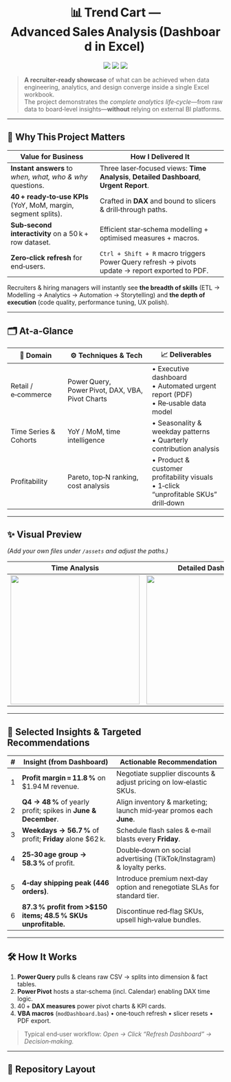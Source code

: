 <!-- ----------------------------------------------------------
 README | Trend Cart — Advanced Sales Analysis (Excel)
 Author: ELSAHM 32 • Last update: 2025‑06‑17
----------------------------------------------------------- -->

<h1 align="center">📊 Trend Cart — Advanced Sales Analysis (Dashboard in Excel) </h1>

<p align="center">
  <img src="https://img.shields.io/badge/Built with-Excel,%20Power Query,%20Power Pivot,%20DAX,%20VBA-00aaff?style=flat-square"/>
  <img src="https://img.shields.io/badge/Refresh‑time-<3s-brightgreen?style=flat-square"/>
  <img src="https://img.shields.io/badge/License-MIT-lightgrey?style=flat-square"/>
</p>

> **A recruiter‑ready showcase** of what can be achieved when data engineering, analytics, and design converge inside a single Excel workbook.  
> The project demonstrates the *complete analytics life‑cycle*—from raw data to board‑level insights—**without** relying on external BI platforms.

---

## 🚀 Why This Project Matters
| Value for Business | How I Delivered It |
|--------------------|--------------------|
| **Instant answers** to *when, what, who & why* questions. | Three laser‑focused views: **Time Analysis**, **Detailed Dashboard**, **Urgent Report**. |
| **40 + ready‑to‑use KPIs** (YoY, MoM, margin, segment splits). | Crafted in **DAX** and bound to slicers & drill‑through paths. |
| **Sub‑second interactivity** on a 50 k + row dataset. | Efficient star‑schema modelling + optimised measures + macros. |
| **Zero‑click refresh** for end‑users. | `Ctrl + Shift + R` macro triggers Power Query refresh → pivots update → report exported to PDF. |

Recruiters & hiring managers will instantly see **the breadth of skills** (ETL → Modelling → Analytics → Automation → Storytelling) and **the depth of execution** (code quality, performance tuning, UX polish).

---

## 🗂️ At‑a‑Glance

| 💼 Domain           | ⚙️ Techniques & Tech          | 📈 Deliverables                            |
|---------------------|-------------------------------|--------------------------------------------|
| Retail / e‑commerce | Power Query, Power Pivot, DAX, VBA, Pivot Charts | • Executive dashboard<br>• Automated urgent report (PDF)<br>• Re‑usable data model |
| Time Series & Cohorts| YoY / MoM, time intelligence | • Seasonality & weekday patterns<br>• Quarterly contribution analysis |
| Profitability       | Pareto, top‑N ranking, cost analysis | • Product & customer profitability visuals<br>• 1‑click “unprofitable SKUs” drill‑down |

---

## ✨ Visual Preview
*(Add your own files under `/assets` and adjust the paths.)*

| Time Analysis | Detailed Dashboard | Urgent Report |
|---------------|-------------------|---------------|
| <img src="assets/time‑analysis.png" width="300"/> | <img src="assets/detailed‑dashboard.png" width="300"/> | <img src="assets/urgent‑report.png" width="300"/> |

---

## 🔑 Selected Insights & Targeted Recommendations

| # | Insight (from Dashboard) | Actionable Recommendation |
|---|--------------------------|---------------------------|
| 1 | **Profit margin = 11.8 %** on \$1.94 M revenue. | Negotiate supplier discounts & adjust pricing on low‑elastic SKUs. |
| 2 | **Q4 → 48 %** of yearly profit; spikes in **June & December**. | Align inventory & marketing; launch mid‑year promos each **June**. |
| 3 | **Weekdays → 56.7 %** of profit; **Friday** alone \$62 k. | Schedule flash sales & e‑mail blasts every **Friday**. |
| 4 | **25‑30 age group → 58.3 %** of profit. | Double‑down on social advertising (TikTok/Instagram) & loyalty perks. |
| 5 | **4‑day shipping peak (446 orders)**. | Introduce premium next‑day option and renegotiate SLAs for standard tier. |
| 6 | **87.3 % profit from >\$150 items; 48.5 % SKUs unprofitable.** | Discontinue red‑flag SKUs, upsell high‑value bundles. |

---

## 🛠️ How It Works

1. **Power Query** pulls & cleans raw CSV → splits into dimension & fact tables.  
2. **Power Pivot** hosts a star‑schema (incl. Calendar) enabling DAX time logic.  
3. 40 + **DAX measures** power pivot charts & KPI cards.  
4. **VBA macros** (`modDashboard.bas`) • one‑touch refresh • slicer resets • PDF export.  

> Typical end‑user workflow: *Open → Click “Refresh Dashboard” → Decision‑making.*

---

## 📂 Repository Layout
